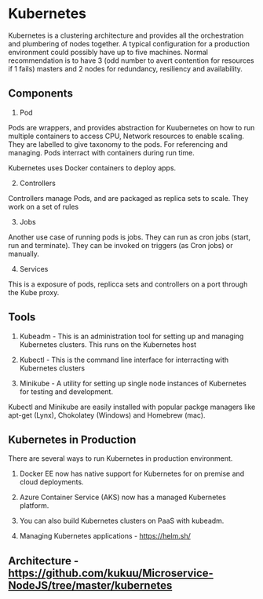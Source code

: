 # Kubernetes

Kubernetes is a clustering architecture and provides all the orchestration and plumbering of nodes together. A typical configuration for a production environment could possibly have up to five machines.
Normal recommendation is to have 3 (odd number to avert contention for resources if 1 fails) masters and 2 nodes for redundancy, resiliency and availability.

## Components

1. Pod 

Pods are wrappers, and provides abstraction for Kuubernetes on how to run  multiple containers to access CPU, Network resources to enable scaling. 
They are labelled to give  taxonomy to the pods. For referencing and managing. Pods interract with containers during run time.

Kubernetes uses Docker containers to deploy apps.

2. Controllers

Controllers manage Pods, and are packaged as replica sets to scale. They work on a set of rules

3. Jobs

Another use case of running pods is jobs. They can run as cron jobs (start, run and terminate). They can be invoked on triggers (as Cron jobs) or manually.

4. Services

This is a exposure of pods, replicca sets and controllers on a port through the Kube proxy.


## Tools 

1. Kubeadm  - This is an administration tool for setting up and managing Kubernetes clusters. This runs on the Kubernetes host

2. Kubectl - This is the command line interface for interracting with Kubernetes clusters

3. Minikube - A utility for setting up single node instances of Kubernetes for testing and development.


Kubectl and Minikube are easily installed with popular packge managers like apt-get (Lynx), Chokolatey (Windows) and Homebrew (mac). 


## Kubernetes in Production 

There are several ways to run Kubernetes in production environment.

1. Docker EE now has native support for Kubernetes for on premise and cloud deployments.

2. Azure Container Service (AKS) now has a managed Kubernetes platform.

3. You can also build  Kubernetes clusters on PaaS with kubeadm.

4. Managing Kubernetes applications - https://helm.sh/

## Architecture - https://github.com/kukuu/Microservice-NodeJS/tree/master/kubernetes
